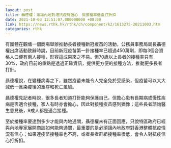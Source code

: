 ```yaml
---
layout: post
title: 聶德權：須讓內地對港抗疫有信心　倘接種率低會打折扣
date: 2021-10-03 12:51:07.000000000 +08:00
link: https://news.rthk.hk/rthk/ch/component/k2/1613275-20211003.htm
categories: rthk
---
```


有團體在觀塘一個商場舉辦推動長者接種新冠疫苗的活動，公務員事務局局長聶德權出席活動致辭時說，目前新冠疫苗第一針接種率已超過450萬劑，即每3個合資格人口便有兩人接種，形容這成果來之不易。但70歲以上長者的接種率只有30%，政府目前的重點是透過正確資訊，提供更方便的接種方法，推動更多長者打針。

聶德權說，在變種病毒之下，雖然疫苗未能令人完全免於受感染，但疫苗可以大大減低一旦染疫後的重症和死亡風險。

聶德權見記者時說，很多長者知道打針能夠保護自己，但擔心患有長期病或慢性疾病是否適合接種，家人有時亦會擔心，因此對接種疫苗感到猶豫；這些長者諮詢醫生意見後，9成人都是適合接種。

至於接種率要達到多少才能與內地通關，聶德權未有正面回應，只說特區政府已經與內地專家展開商談如何能夠通關，最重要的是必須讓內地政府對香港整體抗疫情況有信心；如果連疫苗接種率也不高，或者長者群組接種率很低，會令人對抗疫信心打折扣。
